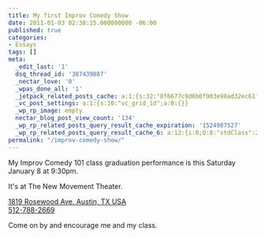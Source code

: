 ```yaml
---
title: My first Improv Comedy Show
date: 2011-01-03 02:38:15.000000000 -06:00
published: true
categories:
- Essays
tags: []
meta:
  _edit_last: '1'
  dsq_thread_id: '387439887'
  _nectar_love: '0'
  _wpas_done_all: '1'
  _jetpack_related_posts_cache: a:1:{s:32:"8f6677c9d6b0f903e98ad32ec61f8deb";a:2:{s:7:"expires";i:1471194607;s:7:"payload";a:3:{i:0;a:1:{s:2:"id";i:4440;}i:1;a:1:{s:2:"id";i:4438;}i:2;a:1:{s:2:"id";i:3575;}}}}
  _vc_post_settings: a:1:{s:10:"vc_grid_id";a:0:{}}
  _wp_rp_image: empty
  nectar_blog_post_view_count: '134'
  _wp_rp_related_posts_query_result_cache_expiration: '1524987527'
  _wp_rp_related_posts_query_result_cache_6: a:12:{i:0;O:8:"stdClass":2:{s:7:"post_id";s:4:"4440";s:5:"score";s:17:"97.42148724899893";}i:1;O:8:"stdClass":2:{s:7:"post_id";s:4:"3116";s:5:"score";s:17:"74.47471944829411";}i:2;O:8:"stdClass":2:{s:7:"post_id";s:4:"1771";s:5:"score";s:18:"25.453310751870184";}i:3;O:8:"stdClass":2:{s:7:"post_id";s:3:"197";s:5:"score";s:18:"19.040542077955358";}i:4;O:8:"stdClass":2:{s:7:"post_id";s:4:"3575";s:5:"score";s:17:"16.80853401517864";}i:5;O:8:"stdClass":2:{s:7:"post_id";s:3:"654";s:5:"score";s:18:"16.267953355715576";}i:6;O:8:"stdClass":2:{s:7:"post_id";s:4:"4797";s:5:"score";s:18:"11.782059702383707";}i:7;O:8:"stdClass":2:{s:7:"post_id";s:4:"3412";s:5:"score";s:18:"10.971129486161791";}i:8;O:8:"stdClass":2:{s:7:"post_id";s:4:"2813";s:5:"score";s:18:"10.971129486161791";}i:9;O:8:"stdClass":2:{s:7:"post_id";s:3:"110";s:5:"score";s:18:"10.971129486161791";}i:10;O:8:"stdClass":2:{s:7:"post_id";s:3:"707";s:5:"score";s:18:"10.395765341263816";}i:11;O:8:"stdClass":2:{s:7:"post_id";s:4:"7773";s:5:"score";s:17:"9.009470980143925";}}
permalink: "/improv-comedy-show/"
---
```

<p>My Improv Comedy 101 class graduation performance is this Saturday January 8 at 9:30pm.</p>
<p>It's at The New Movement Theater.</p>
<p><a href="http://maps.google.com/maps?f=q&amp;source=s_q&amp;hl=en&amp;geocode=&amp;q=The+New+Movement+Austin&amp;sll=30.291802,-97.718998&amp;sspn=0.008245,0.018926&amp;ie=UTF8&amp;hq=The+New+Movement&amp;hnear=Austin,+TX&amp;ll=30.2776,-97.719097&amp;spn=0.032392,0.074844&amp;z=14&amp;iwloc=A" rel="nofollow">1819 Rosewood Ave. Austin, TX USA<br />
</a><a href="http://maps.google.com/maps?f=q&amp;source=s_q&amp;hl=en&amp;geocode=&amp;q=The+New+Movement+Austin&amp;sll=30.291802,-97.718998&amp;sspn=0.008245,0.018926&amp;ie=UTF8&amp;hq=The+New+Movement&amp;hnear=Austin,+TX&amp;ll=30.2776,-97.719097&amp;spn=0.032392,0.074844&amp;z=14&amp;iwloc=A" rel="nofollow">512-788-2669</a></p>
<p>Come on by and encourage me and my class.</p>
